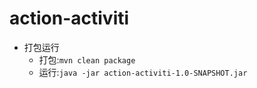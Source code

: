 # action-activiti

- 打包运行
  - 打包:`mvn clean package`
  - 运行:`java -jar action-activiti-1.0-SNAPSHOT.jar`   
